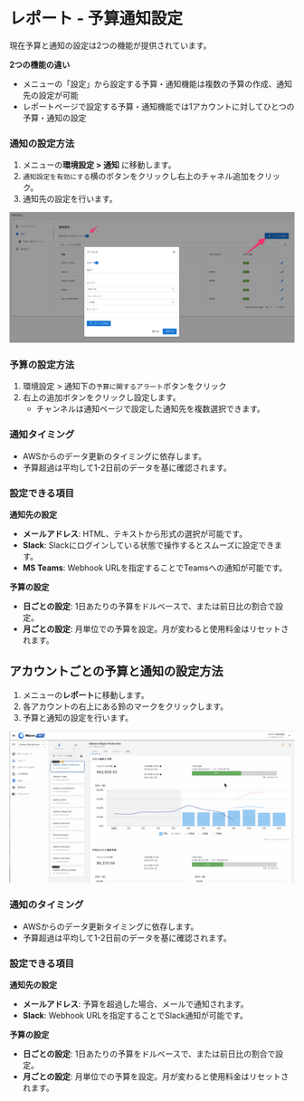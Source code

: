 # レポート - 予算通知設定

現在予算と通知の設定は2つの機能が提供されています。

**2つの機能の違い**
* メニューの「設定」から設定する予算・通知機能は複数の予算の作成、通知先の設定が可能
* レポートページで設定する予算・通知機能では1アカウントに対してひとつの予算・通知の設定


### 通知の設定方法

1. メニューの**環境設定 > 通知** に移動します。
2. `通知設定を有効にする`横のボタンをクリックし右上のチャネル追加をクリック。
3. 通知先の設定を行います。

![](../assets/wavepro/Wave_Pro_3.png)

### 予算の設定方法

1. 環境設定 > 通知下の`予算に関するアラート`ボタンをクリック
2. 右上の追加ボタンをクリックし設定します。
   * チャンネルは通知ページで設定した通知先を複数選択できます。

### 通知タイミング

* AWSからのデータ更新のタイミングに依存します。
* 予算超過は平均して1-2日前のデータを基に確認されます。

### 設定できる項目

**通知先の設定**

* **メールアドレス**: HTML、テキストから形式の選択が可能です。
* **Slack**: Slackにログインしている状態で操作するとスムーズに設定できます。
* **MS Teams**: Webhook URLを指定することでTeamsへの通知が可能です。

**予算の設定**

* **日ごとの設定**: 1日あたりの予算をドルベースで、または前日比の割合で設定。
* **月ごとの設定**: 月単位での予算を設定。月が変わると使用料金はリセットされます。


## アカウントごとの予算と通知の設定方法

1. メニューの**レポート**に移動します。
2. 各アカウントの右上にある鈴のマークをクリックします。
3. 予算と通知の設定を行います。

![](../assets/wavepro/2022-09-22_11.36.07.gif)

### 通知のタイミング

* AWSからのデータ更新タイミングに依存します。
* 予算超過は平均して1-2日前のデータを基に確認されます。

### 設定できる項目

**通知先の設定**

* **メールアドレス**: 予算を超過した場合、メールで通知されます。
* **Slack**: Webhook URLを指定することでSlack通知が可能です。

**予算の設定**

* **日ごとの設定**: 1日あたりの予算をドルベースで、または前日比の割合で設定。
* **月ごとの設定**: 月単位での予算を設定。月が変わると使用料金はリセットされます。



